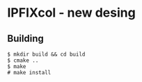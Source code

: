# IPFIXcol - new desing

## Building

```
$ mkdir build && cd build
$ cmake ..
$ make
# make install
```

